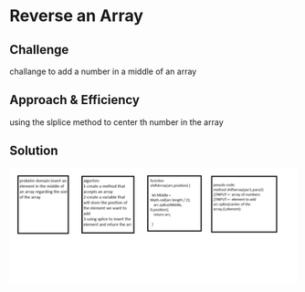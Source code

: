# Reverse an Array
## Challenge

challange to add a number in a middle of an array

## Approach & Efficiency
using the slplice method to center th number in the array
## Solution
![shift](assets/shift-array.png)

